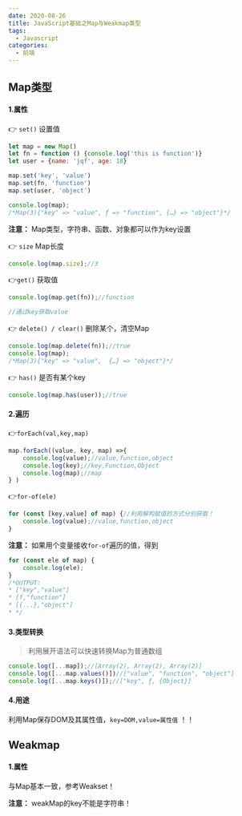 ```yaml
---
date: 2020-08-26
title: JavaScript基础之Map与Weakmap类型
tags:
  - Javascript
categories:
  - 前端
---
```


## Map类型

#### 1.属性

👉 `set()` 设置值

```javascript
let map = new Map()
let fn = function () {console.log('this is function')}
let user = {name: 'jqf', age: 18}

map.set('key', 'value')
map.set(fn, 'function')
map.set(user, 'object')

console.log(map);
/*Map(3){"key" => "value", ƒ => "function", {…} => "object"}*/
```

**注意：** Map类型，字符串、函数、对象都可以作为key设置

👉 `size` Map长度

```javascript
console.log(map.size);//3
```

👉`get()` 获取值

```javascript
console.log(map.get(fn));//function

//通过key获取value
```

👉 `delete() / clear()` 删除某个，清空Map

```javascript
console.log(map.delete(fn));//true
console.log(map);
/*Map(3){"key" => "value",  {…} => "object"}*/
```

👉 `has()` 是否有某个key

```javascript
console.log(map.has(user));//true
```

#### 2.遍历

👉`forEach(val,key,map)`

```javascript
map.forEach((value, key, map) =>{
    console.log(value);//value,function,object
    console.log(key);//key,Function,Object
    console.log(map);//map
} )
```

👉`for-of(ele)`

```javascript
for (const [key,value] of map) {//利用解构赋值的方式分别获取！
    console.log(value);//value,function,object
}
```

**注意：** 如果用个变量接收`for-of`遍历的值，得到

```javascript
for (const ele of map) {
    console.log(ele);
}
/*OUTPUT:
* ["key","value"]
* [f,"function"]
* [{...},"object"]
* */
```

#### 3.类型转换

> 利用展开语法可以快速转换Map为普通数组

```javascript
console.log([...map]);//[Array(2), Array(2), Array(2)]
console.log([...map.values()])//["value", "function", "object"]
console.log([...map.keys()]);//["key", ƒ, {Object}]
```

#### 4.用途

利用Map保存DOM及其属性值，`key=DOM,value=属性值` ！！

## Weakmap

#### 1.属性

与Map基本一致，参考Weakset！

**注意：** weakMap的key不能是字符串！